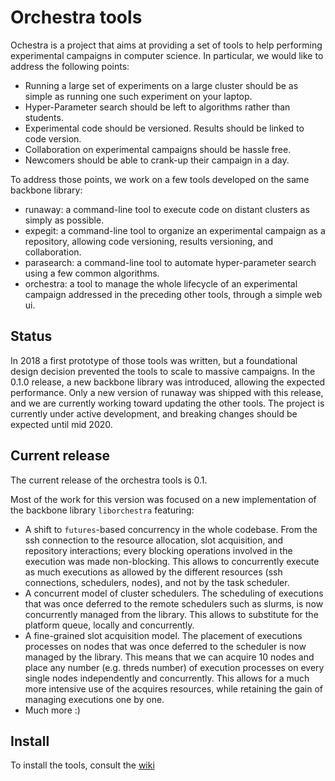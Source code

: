 # Orchestra tools

Ochestra is a project that aims at providing a set of tools to help performing experimental campaigns in computer science. In particular, we would like to address the following points:

- Running a large set of experiments on a large cluster should be as simple as running one such experiment on your laptop.
- Hyper-Parameter search should be left to algorithms rather than students.
- Experimental code should be versioned. Results should be linked to code version.
- Collaboration on experimental campaigns should be hassle free.
- Newcomers should be able to crank-up their campaign in a day. 

To address those points, we work on a few tools developed on the same backbone library:

- runaway: a command-line tool to execute code on distant clusters as simply as possible.
- expegit: a command-line tool to organize an experimental campaign as a repository, allowing code versioning, results versioning, and collaboration.
- parasearch: a command-line tool to automate hyper-parameter search using a few common algorithms. 
- orchestra: a tool to manage the whole lifecycle of an experimental campaign addressed in the preceding other tools, through a simple web ui.

## Status

In 2018 a first prototype of those tools was written, but a foundational design decision prevented the tools to scale to massive campaigns. In the 0.1.0 release, a new backbone library was introduced, allowing the expected performance. Only a new version of runaway was shipped with this release, and we are currently working toward updating the other tools. The project is currently under active development, and breaking changes should be expected until mid 2020.

## Current release

The current release of the orchestra tools is 0.1.

Most of the work for this version was focused on a new implementation of the backbone library `liborchestra`  featuring:

- A shift to `futures`-based concurrency in the whole codebase. From the ssh connection to the resource allocation, slot acquisition, and repository interactions; every blocking operations involved in the execution was made non-blocking. This allows to concurrently execute as much executions as allowed by the different resources (ssh connections, schedulers, nodes), and not by the task scheduler.
- A concurrent model of cluster schedulers. The scheduling of executions that was once deferred to the remote schedulers such as slurms, is now concurrently managed from the library. This allows to substitute for the platform queue, locally and concurrently.
- A fine-grained slot acquisition model. The placement of executions processes on nodes that was once deferred to the scheduler is now managed by the library. This means that we can acquire 10 nodes and place any number (e.g. threds number) of execution processes on every single nodes independently and concurrently. This allows for a much more intensive use of the acquires resources, while retaining the gain of managing executions one by one.
- Much more :)

## Install

To install the tools, consult the [wiki](https://gitlab.inria.fr/apere/orchestra/wikis/home)







